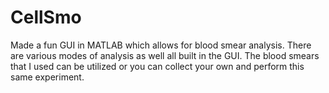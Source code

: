 # CellSmo
Made a fun GUI in MATLAB which allows for blood smear analysis. There are various modes of analysis as well all built in the GUI. The blood smears that I used can be utilized or you can collect your own and perform this same experiment.
